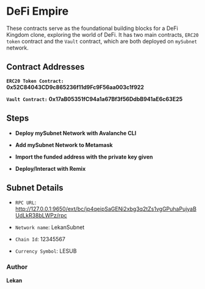 # DeFi Empire

These contracts serve as the foundational building blocks for a DeFi Kingdom clone, exploring the world of DeFi. It has two main contracts, `ERC20 token` contract and the `Vault` contract, which are both deployed on `mySubnet` network.

## Contract Addresses

**`ERC20 Token Contract:`** **0x52C84043CD9c865236f11d9Fc9F56aa003c1f922**

**`Vault Contract:`** **0x17aB05351fC94a1a67Bf3f56DdbB941aE6c63E25**

## Steps

- **Deploy mySubnet Network with Avalanche CLI**

- **Add mySubnet Network to Metamask**

- **Import the funded address with the private key given**

- **Deploy/Interact with Remix**

## Subnet Details

- `RPC URL`: http://127.0.0.1:9650/ext/bc/jp4qeipSaGENi2xbg3q2tZs1vgGPuhaPujyaBUdLkR38bLWPz/rpc

- `Network name`: LekanSubnet

- `Chain Id`: 12345567

- `Currency Symbol`: LESUB


### Author

**Lekan**
